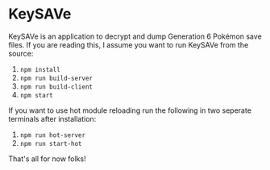# KeySAVe

KeySAVe is an application to decrypt and dump Generation 6 Pokémon save files.
If you are reading this, I assume you want to run KeySAVe from the source:

1. `npm install`
2. `npm run build-server`
3. `npm run build-client`
4. `npm start`

If you want to use hot module reloading run the following in two seperate terminals after installation:

1. `npm run hot-server`
2. `npm run start-hot`

That's all for now folks!
